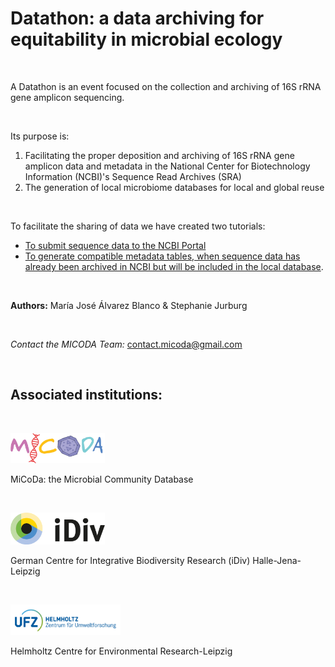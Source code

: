 # Datathon: a data archiving for equitability in microbial ecology #
<br />

A Datathon is an event focused on the collection and archiving of 16S rRNA gene amplicon sequencing. 

<br />

Its purpose is: 
<br />

1. Facilitating the proper deposition and archiving of 16S rRNA gene amplicon data and metadata in the National Center for Biotechnology Information (NCBI)'s Sequence Read Archives (SRA)
2. The generation of local microbiome databases for local and global reuse 

<br />

To facilitate the sharing of data we have created two tutorials: 
* [To submit sequence data to the NCBI Portal]([https://github.com/MariaAlvBla/NCBI-Tutorial/wiki/Submitting-16S-rRNA-gene-sequence-data-to-NCBI's-Sequence-Read-Archives](https://github.com/MariaAlvBla/NCBI-Tutorial/wiki/Submitting-16S-rRNA-and-ITS-gene-sequence-data-to-NCBI's-Sequence-Read-Archives))
* [To generate compatible metadata tables, when sequence data has already been archived in NCBI but will be included in the local database]([https://github.com/MariaAlvBla/NCBI-Tutorial/wiki/Sharing-data-that-has-already-been-uploaded-to-NCBI's-Sequence-Read-Archives](https://github.com/MariaAlvBla/NCBI-Tutorial/wiki/Sharing-data-that-has-already-been-uploaded-to-NCBI's-Sequence-Read-Archives)). 

<br />

**Authors:** María José Álvarez Blanco & Stephanie Jurburg

<br />

*Contact the MICODA Team:* <contact.micoda@gmail.com>

<br />

## Associated institutions: ##
<br />

[<img src=".\First time upload images\logo MiCoDa empty.png" width=30% height=30%/>](https://micoda.idiv.de/)
<br />

MiCoDa: the Microbial Community Database

<br />

[<img src=".\First time upload images\iDivLogo-short.png" width=30% height=30%/>](https://www.idiv.de/en)
<br/>

German Centre for Integrative Biodiversity Research (iDiv) Halle-Jena-Leipzig
<br />

<br/>

[<img src=".\First time upload images\ufz_logo.png" width=35% height=35%/>](https://www.ufz.de/)
<br/>

Helmholtz Centre for Environmental Research-Leipzig

